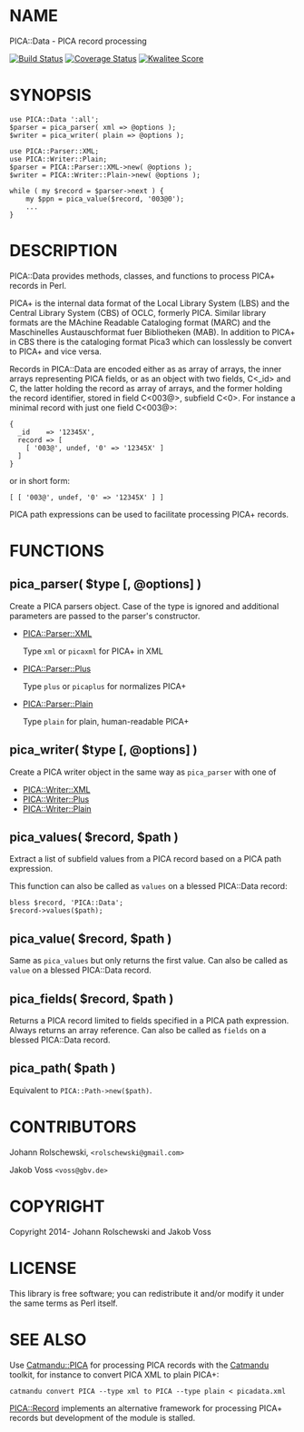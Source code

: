 # NAME

PICA::Data - PICA record processing

[![Build Status](https://travis-ci.org/gbv/PICA-Data.png)](https://travis-ci.org/gbv/PICA-Data)
[![Coverage Status](https://coveralls.io/repos/gbv/PICA-Data/badge.png)](https://coveralls.io/r/gbv/PICA-Data)
[![Kwalitee Score](http://cpants.cpanauthors.org/dist/PICA-Data.png)](http://cpants.cpanauthors.org/dist/PICA-Data)

# SYNOPSIS

    use PICA::Data ':all';
    $parser = pica_parser( xml => @options );
    $writer = pica_writer( plain => @options );
   
    use PICA::Parser::XML;
    use PICA::Writer::Plain;
    $parser = PICA::Parser::XML->new( @options );
    $writer = PICA::Writer::Plain->new( @options );

    while ( my $record = $parser->next ) {
        my $ppn = pica_value($record, '003@0');
        ...
    }
  

# DESCRIPTION

PICA::Data provides methods, classes, and functions to process PICA+ records
in Perl.

PICA+ is the internal data format of the Local Library System (LBS) and the
Central Library System (CBS) of OCLC, formerly PICA. Similar library formats
are the MAchine Readable Cataloging format (MARC) and the Maschinelles
Austauschformat fuer Bibliotheken (MAB). In addition to PICA+ in CBS there is
the cataloging format Pica3 which can losslessly be convert to PICA+ and vice
versa.

Records in PICA::Data are encoded either as as array of arrays, the inner
arrays representing PICA fields, or as an object with two fields, C<_id> and
C<record>, the latter holding the record as array of arrays, and the former
holding the record identifier, stored in field C<003@>, subfield C<0>. For
instance a minimal record with just one field C<003@>:

    {
      _id    => '12345X',
      record => [
        [ '003@', undef, '0' => '12345X' ]
      ]
    }


or in short form:

    [ [ '003@', undef, '0' => '12345X' ] ]


PICA path expressions can be used to facilitate processing PICA+ records.

# FUNCTIONS

## pica\_parser( $type \[, @options\] )

Create a PICA parsers object. Case of the type is ignored and additional
parameters are passed to the parser's constructor.

- [PICA::Parser::XML](https://metacpan.org/pod/PICA::Parser::XML)

    Type `xml` or `picaxml` for PICA+ in XML

- [PICA::Parser::Plus](https://metacpan.org/pod/PICA::Parser::Plus)

    Type `plus` or `picaplus` for normalizes PICA+

- [PICA::Parser::Plain](https://metacpan.org/pod/PICA::Parser::Plain)

    Type `plain` for plain, human-readable PICA+

## pica\_writer( $type \[, @options\] )

Create a PICA writer object in the same way as `pica_parser` with one of

- [PICA::Writer::XML](https://metacpan.org/pod/PICA::Writer::XML)
- [PICA::Writer::Plus](https://metacpan.org/pod/PICA::Writer::Plus)
- [PICA::Writer::Plain](https://metacpan.org/pod/PICA::Writer::Plain)

## pica\_values( $record, $path )

Extract a list of subfield values from a PICA record based on a PICA path
expression.

This function can also be called as `values` on a blessed PICA::Data record:

    bless $record, 'PICA::Data';
    $record->values($path);

## pica\_value( $record, $path )

Same as `pica_values` but only returns the first value. Can also be called as
`value` on a blessed PICA::Data record.

## pica\_fields( $record, $path )

Returns a PICA record limited to fields specified in a PICA path expression.
Always returns an array reference. Can also be called as `fields` on a blessed
PICA::Data record. 

## pica\_path( $path )

Equivalent to `PICA::Path->new($path)`.

# CONTRIBUTORS

Johann Rolschewski, `<rolschewski@gmail.com>`

Jakob Voss `<voss@gbv.de>`

# COPYRIGHT

Copyright 2014- Johann Rolschewski and Jakob Voss

# LICENSE

This library is free software; you can redistribute it and/or modify it under
the same terms as Perl itself.

# SEE ALSO

Use [Catmandu::PICA](https://metacpan.org/pod/Catmandu::PICA) for processing PICA records with the [Catmandu](https://metacpan.org/pod/Catmandu) toolkit,
for instance to convert PICA XML to plain PICA+:

    catmandu convert PICA --type xml to PICA --type plain < picadata.xml

[PICA::Record](https://metacpan.org/pod/PICA::Record) implements an alternative framework for processing PICA+
records but development of the module is stalled.
